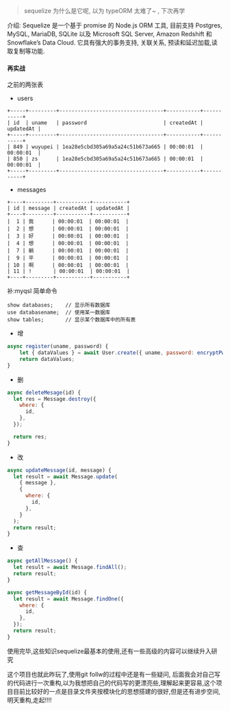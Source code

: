 > sequelize 为什么是它呢, 以为 typeORM 太难了~ , 下次再学

介绍:
Sequelize 是一个基于 promise 的 Node.js ORM 工具, 目前支持 Postgres, MySQL, MariaDB, SQLite 以及 Microsoft SQL Server, Amazon Redshift 和 Snowflake’s Data Cloud. 它具有强大的事务支持, 关联关系, 预读和延迟加载,读取复制等功能.

#### 再实战

之前的两张表

- users

```shell
+-----+---------+----------------------------------+-----------+-----------+
| id  | uname   | password                         | createdAt | updatedAt |
+-----+---------+----------------------------------+-----------+-----------+
| 849 | wuyupei | 1ea28e5cbd305a69a5a24c51b673a665 | 00:00:01  | 00:00:01  |
| 850 | zs      | 1ea28e5cbd305a69a5a24c51b673a665 | 00:00:01  | 00:00:01  |
+-----+---------+----------------------------------+-----------+-----------+
```

- messages

```shell
+----+---------+-----------+-----------+
| id | message | createdAt | updatedAt |
+----+---------+-----------+-----------+
|  1 | 我      | 00:00:01  | 00:00:01  |
|  2 | 想      | 00:00:01  | 00:00:01  |
|  3 | 好      | 00:00:01  | 00:00:01  |
|  4 | 想      | 00:00:01  | 00:00:01  |
|  7 | 躺      | 00:00:01  | 00:00:01  |
|  9 | 平      | 00:00:01  | 00:00:01  |
| 10 | 啊      | 00:00:01  | 00:00:01  |
| 11 | !       | 00:00:01  | 00:00:01  |
+----+---------+-----------+-----------+
```

补:myqsl 简单命令

```shell
show databases;    // 显示所有数据库
use databasename;  // 使用某一数据库
show tables;       // 显示某个数据库中的所有表
```

- 增

```js
async register(uname, password) {
    let { dataValues } = await User.create({ uname, password: encryptPwd(password) });
    return dataValues;
}

```

- 删

```js
async deleteMesage(id) {
  let res = Message.destroy({
    where: {
      id,
    },
  });

  return res;
}
```

- 改

```js
async updateMessage(id, message) {
  let result = await Message.update(
    { message },
    {
      where: {
        id,
      },
    }
  );
  return result;
}
```

- 查

```js
async getAllMessage() {
  let result = await Message.findAll();
  return result;
}

async getMessageById(id) {
  let result = await Message.findOne({
    where: {
      id,
    },
  });
  return result;
}
```
使用完毕,这些知识sequelize最基本的使用,还有一些高级的内容可以继续升入研究

这个项目也就此昨玩了,使用git follw的过程中还是有一些疑问, 后面我会对自己写的代码进行一次重构,以为我想把自己的代码写的更漂亮些,理解起来更容易,这个项目目前比较好的一点是目录文件夹按模块化的思想搭建的很好,但是还有进步空间,明天重构,走起!!!!
